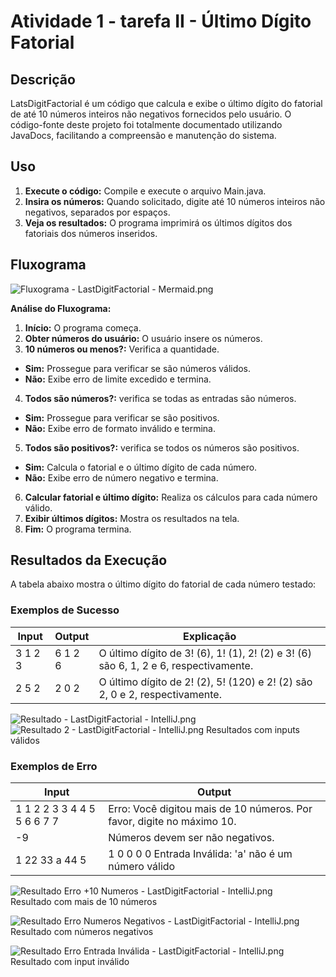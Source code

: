 # Atividade 1 - tarefa II - Último Dígito Fatorial

## Descrição

LatsDigitFactorial é um código que calcula e exibe o último dígito do fatorial de até 10 números inteiros não negativos fornecidos pelo usuário. O código-fonte deste projeto foi totalmente documentado utilizando JavaDocs, facilitando a compreensão e manutenção do sistema.



## Uso

1. **Execute o código:** Compile e execute o arquivo Main.java.
2. **Insira os números:** Quando solicitado, digite até 10 números inteiros não negativos, separados por espaços.
3. **Veja os resultados:** O programa imprimirá os últimos dígitos dos fatoriais dos números inseridos.


## Fluxograma

![Fluxograma - LastDigitFactorial - Mermaid.png](Fluxograma%20-%20LastDigitFactorial%20-%20Mermaid.png)


**Análise do Fluxograma:**

1. **Início:** O programa começa.
2. **Obter números do usuário:** O usuário insere os números.
3. **10 números ou menos?:** Verifica a quantidade.
- **Sim:** Prossegue para verificar se são números válidos.
- **Não:** Exibe erro de limite excedido e termina.
4. **Todos são números?:** verifica se todas as entradas são números.
- **Sim:** Prossegue para verificar se são positivos.
- **Não:** Exibe erro de formato inválido e termina.
5. **Todos são positivos?:** verifica se todos os números são positivos.
- **Sim:** Calcula o fatorial e o último dígito de cada número.
- **Não:** Exibe erro de número negativo e termina.
6. **Calcular fatorial e último dígito:** Realiza os cálculos para cada número válido.
7. **Exibir últimos dígitos:** Mostra os resultados na tela.
8. **Fim:** O programa termina.

## Resultados da Execução

A tabela abaixo mostra o último dígito do fatorial de cada número testado:

### Exemplos de Sucesso


| Input                       | Output                                                                 |                                  Explicação                                          |                                
|-----------------------------|------------------------------------------------------------------------|--------------------------------------------------------------------------------------|
| 3 1 2 3                     | 6 1 2 6                                                                | O último dígito de 3! (6), 1! (1), 2! (2) e 3! (6) são 6, 1, 2 e 6, respectivamente. |
| 2 5 2                       | 2 0 2                                                                  | O último dígito de 2! (2), 5! (120) e 2! (2) são 2, 0 e 2, respectivamente.          |

![Resultado - LastDigitFactorial - IntelliJ.png](Resultado%20-%20LastDigitFactorial%20-%20IntelliJ.png)  
![Resultado 2 - LastDigitFactorial - IntelliJ.png](Resultado%202%20-%20LastDigitFactorial%20-%20IntelliJ.png)
Resultados com inputs válidos

### Exemplos de Erro


| Input                       | Output                                                                 |
|-----------------------------|------------------------------------------------------------------------|
| 1 1 2 2 3 3 4 4 5 5 6 6 7 7 | Erro: Você digitou mais de 10 números. Por favor, digite no máximo 10. | 
| -9                          | Números devem ser não negativos.                                       |      
| 1 22 33 a 44 5              | 1 0 0 0 0    Entrada Inválida: 'a' não é um número válido              |

![Resultado Erro +10 Numeros - LastDigitFactorial - IntelliJ.png](Resultado%20Erro%20%2B10%20Numeros%20-%20LastDigitFactorial%20-%20IntelliJ.png)  
Resultado com mais de 10 números  

![Resultado Erro Numeros Negativos - LastDigitFactorial - IntelliJ.png](Resultado%20Erro%20Numeros%20Negativos%20-%20LastDigitFactorial%20-%20IntelliJ.png)  
Resultado com números negativos  

![Resultado Erro Entrada Inválida - LastDigitFactorial - IntelliJ.png](Resultado%20Erro%20Entrada%20Inv%E1lida%20-%20LastDigitFactorial%20-%20IntelliJ.png)  
Resultado com input inválido  